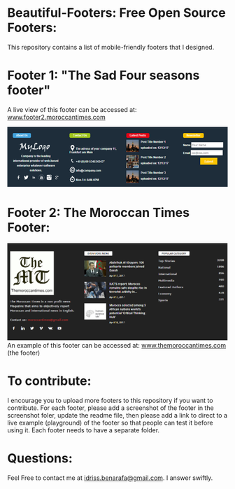 # Beautiful-Footers: Free Open Source Footers:
This repository contains a list of mobile-friendly footers that I designed.
#  Footer 1: "The Sad Four seasons footer"
A live view of this footer can be accessed at: www.footer2.moroccantimes.com

![Alt text](/screenshots/sad_four_seasons.png?raw=true "Footer Number 1")

#  Footer 2: The Moroccan Times Footer:
![Alt text](/screenshots/moroccantimes.png?raw=true "Footer Number 1")
An example of this footer can be accessed at: www.themoroccantimes.com (the footer)
# To contribute:
I encourage you to upload more footers to this repository if you want to contribute.
For each footer, please add a screenshot of the footer in the screenshot foler, update the readme file, then please add a link to direct to a live example (playground) of the footer so that people can test it before using it.
Each footer needs to have a separate folder.
# Questions:
Feel Free to contact me at idriss.benarafa@gmail.com. I answer swiftly.
